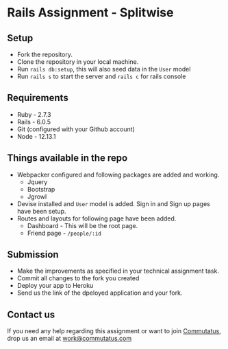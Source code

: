 # Rails Assignment - Splitwise

## Setup
- Fork the repository. 
- Clone the repository in your local machine.
- Run `rails db:setup`, this will also seed data in the `User` model
- Run `rails s` to start the server and `rails c` for rails console

## Requirements

- Ruby - 2.7.3
- Rails - 6.0.5
- Git (configured with your Github account)
- Node - 12.13.1


## Things available in the repo
- Webpacker configured and following packages are added and working.
  - Jquery
  - Bootstrap
  - Jgrowl
- Devise installed and `User` model is added. Sign in and Sign up pages have been setup.
- Routes and layouts for following page have been added.
  - Dashboard - This will be the root page.
  - Friend page - `/people/:id`


## Submission
- Make the improvements as specified in your technical assignment task.
- Commit all changes to the fork you created
- Deploy your app to Heroku
- Send us the link of the dpeloyed application and your fork.


## Contact us
If you need any help regarding this assignment or want to join [Commutatus](https://www.commutatus.com/), drop us an email at work@commutatus.com 